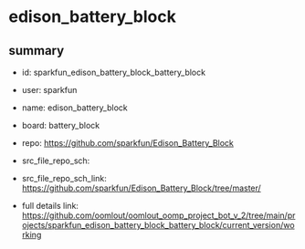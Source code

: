 # edison_battery_block
 
## summary 
* id: sparkfun_edison_battery_block_battery_block
* user: sparkfun
* name: edison_battery_block
* board: battery_block
* repo: https://github.com/sparkfun/Edison_Battery_Block



* src_file_repo_sch: 
* src_file_repo_sch_link: https://github.com/sparkfun/Edison_Battery_Block/tree/master/
* full details link: https://github.com/oomlout/oomlout_oomp_project_bot_v_2/tree/main/projects/sparkfun_edison_battery_block_battery_block/current_version/working  







